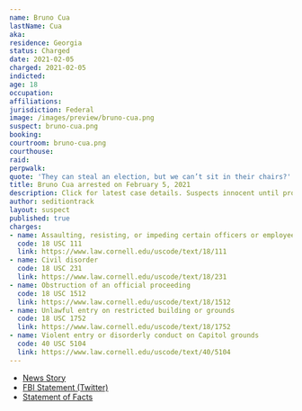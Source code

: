 ```yaml
---
name: Bruno Cua
lastName: Cua
aka:
residence: Georgia
status: Charged
date: 2021-02-05
charged: 2021-02-05
indicted:
age: 18
occupation:
affiliations:
jurisdiction: Federal
image: /images/preview/bruno-cua.png
suspect: bruno-cua.png
booking:
courtroom: bruno-cua.png
courthouse:
raid:
perpwalk:
quote: 'They can steal an election, but we can’t sit in their chairs?'
title: Bruno Cua arrested on February 5, 2021
description: Click for latest case details. Suspects innocent until proven guilty.
author: seditiontrack
layout: suspect
published: true
charges:
- name: Assaulting, resisting, or impeding certain officers or employees
  code: 18 USC 111
  link: https://www.law.cornell.edu/uscode/text/18/111
- name: Civil disorder
  code: 18 USC 231
  link: https://www.law.cornell.edu/uscode/text/18/231
- name: Obstruction of an official proceeding
  code: 18 USC 1512
  link: https://www.law.cornell.edu/uscode/text/18/1512
- name: Unlawful entry on restricted building or grounds
  code: 18 USC 1752
  link: https://www.law.cornell.edu/uscode/text/18/1752
- name: Violent entry or disorderly conduct on Capitol grounds
  code: 40 USC 5104
  link: https://www.law.cornell.edu/uscode/text/40/5104
---
```


- [News Story](https://www.ajc.com/news/metro-atlanta-teen-charged-in-us-capitol-attack/U7EPRZANXVBFPB7KRW7EQ3VRIE/)
- [FBI Statement (Twitter)](https://twitter.com/FBIAtlanta/status/1358082973623533571?s=20)
- [Statement of Facts](https://assets.documentcloud.org/documents/20475133/bruno_cua.pdf)
